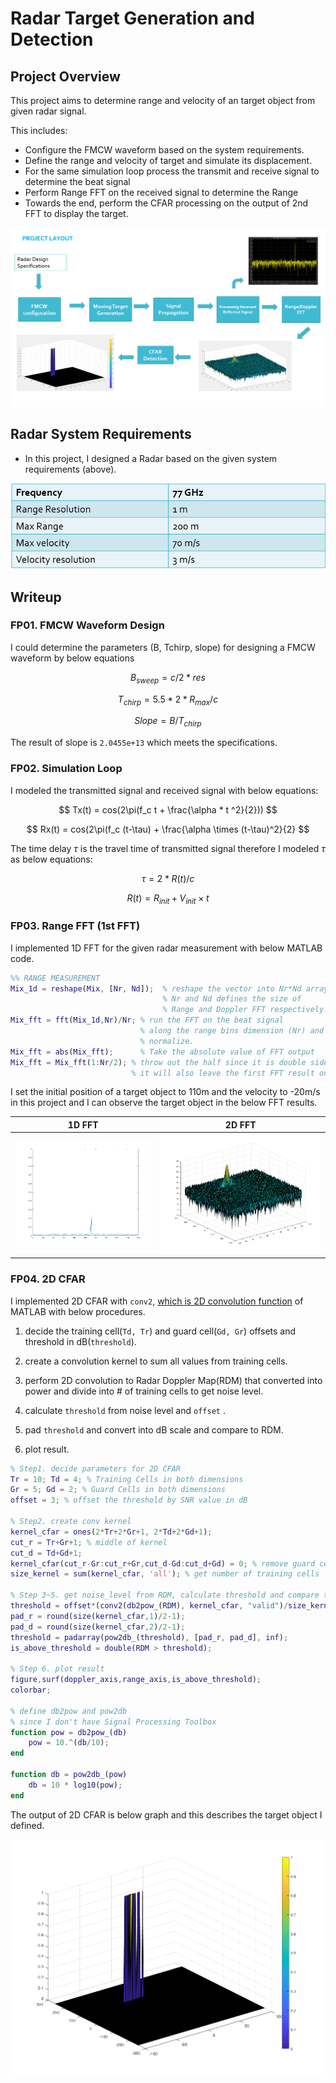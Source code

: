 # Radar Target Generation and Detection

## Project Overview

This project aims to determine range and velocity of an target object from given radar signal. 

This includes:

- Configure the FMCW waveform based on the system requirements.
- Define the range and velocity of target and simulate its displacement.
- For the same simulation loop process the transmit and receive signal to determine the beat signal
- Perform Range FFT on the received signal to determine the Range
- Towards the end, perform the CFAR processing on the output of 2nd FFT to display the target.

![project overview](images/project-overview.png)

## Radar System Requirements

- In this project, I designed a Radar based on the given system requirements (above).

![Radar System Requirements](images/radar-req.png)



## Writeup

### FP01. FMCW Waveform Design

I could determine the parameters (B, Tchirp, slope) for designing a FMCW waveform by below equations

$$ B_{sweep} = c / 2 * res $$

$$ T_{chirp} = 5.5 * 2 * R_{max} / c $$

$$ Slope = B / T_{chirp} $$

The result of slope is `2.0455e+13` which meets the specifications.

### FP02. Simulation Loop

I modeled the transmitted signal and received signal with  below equations:

$$ Tx(t) = cos(2\pi(f_c t + \frac{\alpha * t ^2}{2})) $$

$$ Rx(t) = cos(2\pi(f_c (t-\tau) + \frac{\alpha \times (t-\tau)^2}{2} $$

The time delay $\tau$ is the travel time of transmitted signal therefore I modeled $\tau$ as below equations:

$$ \tau = 2 * R(t)/c $$

$$ R(t) = R_{init} + V_{init} \times t $$

### FP03. Range FFT (1st FFT)

I implemented 1D FFT for the given radar measurement with below MATLAB code.

```MATLAB
%% RANGE MEASUREMENT
Mix_1d = reshape(Mix, [Nr, Nd]);  % reshape the vector into Nr*Nd array. 
                                  % Nr and Nd defines the size of
                                  % Range and Doppler FFT respectively.
Mix_fft = fft(Mix_1d,Nr)/Nr; % run the FFT on the beat signal 
                             % along the range bins dimension (Nr) and
                             % normalize.
Mix_fft = abs(Mix_fft);      % Take the absolute value of FFT output
Mix_fft = Mix_fft(1:Nr/2); % throw out the half since it is double sided.
						   % it will also leave the first FFT result only.
```

I set the initial position of a target object to 110m and the velocity to -20m/s in this project and I can observe the target object in the below FFT results.

| 1D FFT                       | 2D FFT                       |
| ---------------------------- | ---------------------------- |
| ![1D FFT](images/1d-fft.png) | ![2D FFT](images/2d-fft.png) |

### FP04. 2D CFAR

I implemented 2D CFAR with `conv2`, <u>which is 2D convolution function</u> of MATLAB with below procedures.

1. decide the training cell(`Td, Tr`) and guard cell(`Gd, Gr`) offsets and threshold in dB(`threshold`).

2. create a convolution kernel to sum all values from training cells.
3. perform 2D convolution to Radar Doppler Map(RDM) that converted into power and divide into # of training cells to get noise level.
4. calculate `threshold` from noise level  and `offset` .
5. pad `threshold` and convert into dB scale and compare to RDM.
6. plot result.

```MATLAB
% Step1. decide parameters for 2D CFAR
Tr = 10; Td = 4; % Training Cells in both dimensions
Gr = 5; Gd = 2; % Guard Cells in both dimensions
offset = 3; % offset the threshold by SNR value in dB

% Step2. create conv kernel
kernel_cfar = ones(2*Tr+2*Gr+1, 2*Td+2*Gd+1);
cut_r = Tr+Gr+1; % middle of kernel
cut_d = Td+Gd+1;
kernel_cfar(cut_r-Gr:cut_r+Gr,cut_d-Gd:cut_d+Gd) = 0; % remove guard cells
size_kernel = sum(kernel_cfar, 'all'); % get number of training cells

% Step 3~5. get noise_level from RDM, calculate threshold and compare to RDM
threshold = offset*(conv2(db2pow_(RDM), kernel_cfar, "valid")/size_kernel);
pad_r = round(size(kernel_cfar,1)/2-1);
pad_d = round(size(kernel_cfar,2)/2-1);
threshold = padarray(pow2db_(threshold), [pad_r, pad_d], inf);
is_above_threshold = double(RDM > threshold);

% Step 6. plot result
figure,surf(doppler_axis,range_axis,is_above_threshold);
colorbar;

% define db2pow and pow2db 
% since I don't have Signal Processing Toolbox
function pow = db2pow_(db)
    pow = 10.^(db/10);
end

function db = pow2db_(pow)
    db = 10 * log10(pow);
end
```

The output of 2D CFAR is below graph and this describes the target object I defined.

![2D CFAR](images/2d-cfar.png)
